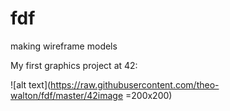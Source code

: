 # fdf
making wireframe models

My first graphics project at 42:

![alt text](https://raw.githubusercontent.com/theo-walton/fdf/master/42image =200x200)
